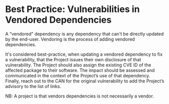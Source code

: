 # Best Practice: Vulnerabilities in Vendored Dependencies

A “vendored” dependency is any dependency that can't be directly updated by the end-user. Vendoring is the process of adding vendored dependencies.

It's considered best-practice, when updating a vendored dependency to fix a vulnerability, that the Project issues their own disclosure of that vulnerability. The Project should also assign the existing CVE ID of the affected package to their software. The impact should be assessed and communicated in the context of the Project’s use of that dependency. Finally, reach out to the CAN for the original vulnerability to add the Project’s advisory to the list of links.

NB: A project is that vendors dependencies is not necessarily a vendor.
